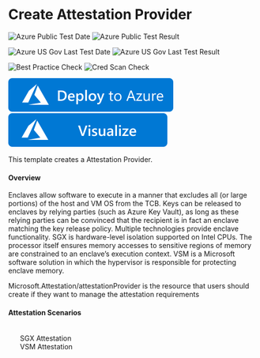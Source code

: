 # Create Attestation Provider

![Azure Public Test Date](https://azurequickstartsservice.blob.core.windows.net/badges/101-attestation-provider-create/PublicLastTestDate.svg)
![Azure Public Test Result](https://azurequickstartsservice.blob.core.windows.net/badges/101-attestation-provider-create/PublicDeployment.svg)

![Azure US Gov Last Test Date](https://azurequickstartsservice.blob.core.windows.net/badges/101-attestation-provider-create/FairfaxLastTestDate.svg)
![Azure US Gov Last Test Result](https://azurequickstartsservice.blob.core.windows.net/badges/101-attestation-provider-create/FairfaxDeployment.svg)

![Best Practice Check](https://azurequickstartsservice.blob.core.windows.net/badges/101-attestation-provider-create/BestPracticeResult.svg)
![Cred Scan Check](https://azurequickstartsservice.blob.core.windows.net/badges/101-attestation-provider-create/CredScanResult.svg)

[![Deploy To Azure](https://raw.githubusercontent.com/Azure/azure-quickstart-templates/master/1-CONTRIBUTION-GUIDE/images/deploytoazure.svg?sanitize=true)]("https://portal.azure.com/#create/Microsoft.Template/uri/https%3A%2F%2Fraw.githubusercontent.com%2FAzure%2Fazure-quickstart-templates%2Fmaster%2F101-attestation-provider-create%2Fazuredeploy.json")
[![Visualize](https://raw.githubusercontent.com/Azure/azure-quickstart-templates/master/1-CONTRIBUTION-GUIDE/images/visualizebutton.svg?sanitize=true)]("http://armviz.io/#/?load=https%3A%2F%2Fraw.githubusercontent.com%2FAzure%2Fazure-quickstart-templates%2Fmaster%2F101-attestation-provider-create%2Fazuredeploy.json")

This template creates a Attestation Provider.

<h4>Overview</h4>
<p>
Enclaves allow software to execute in a manner that excludes all (or large portions) of the host and VM OS from the TCB. Keys can be released to enclaves by relying parties (such as Azure Key Vault), as long as these relying parties can be convinced that the recipient is in fact an enclave matching the key release policy.
Multiple technologies provide enclave functionality. SGX is hardware-level isolation supported on Intel CPUs. The processor itself ensures memory accesses to sensitive regions of memory are constrained to an enclave’s execution context. VSM is a Microsoft software solution in which the hypervisor is responsible for protecting enclave memory.
</p>

Microsoft.Attestation/attestationProvider is the resource that users should
create if they want to manage the attestation requirements

<h4>Attestation Scenarios</h4>
<ul>
<br>SGX Attestation
<br>VSM Attestation
</ul>
